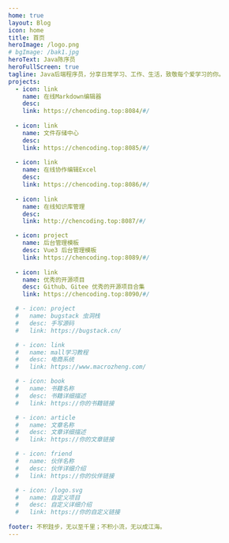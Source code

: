 ```yaml
---
home: true
layout: Blog
icon: home
title: 首页
heroImage: /logo.png
# bgImage: /bak1.jpg
heroText: Java陈序员
heroFullScreen: true
tagline: Java后端程序员，分享日常学习、工作、生活，致敬每个爱学习的你。
projects:
  - icon: link
    name: 在线Markdown编辑器
    desc: 
    link: https://chencoding.top:8084/#/
  
  - icon: link
    name: 文件存储中心
    desc: 
    link: https://chencoding.top:8085/#/
  
  - icon: link
    name: 在线协作编辑Excel
    desc: 
    link: https://chencoding.top:8086/#/
  
  - icon: link
    name: 在线知识库管理
    desc: 
    link: http://chencoding.top:8087/#/

  - icon: project
    name: 后台管理模板
    desc: Vue3 后台管理模板
    link: https://chencoding.top:8089/#/
  
  - icon: link
    name: 优秀的开源项目
    desc: Github、Gitee 优秀的开源项目合集
    link: https://chencoding.top:8090/#/

  # - icon: project
  #   name: bugstack 虫洞栈
  #   desc: 手写源码
  #   link: https://bugstack.cn/

  # - icon: link
  #   name: mall学习教程
  #   desc: 电商系统
  #   link: https://www.macrozheng.com/

  # - icon: book
  #   name: 书籍名称
  #   desc: 书籍详细描述
  #   link: https://你的书籍链接

  # - icon: article
  #   name: 文章名称
  #   desc: 文章详细描述
  #   link: https://你的文章链接

  # - icon: friend
  #   name: 伙伴名称
  #   desc: 伙伴详细介绍
  #   link: https://你的伙伴链接

  # - icon: /logo.svg
  #   name: 自定义项目
  #   desc: 自定义详细介绍
  #   link: https://你的自定义链接
  
footer: 不积跬步，无以至千里；不积小流，无以成江海。
---
```


<!-- 这是一个博客主页。

要使用此布局，你应该在页面前端设置 `layout: Blog` 和 `home: true`。

相关配置文档请见 [博客主页](https://vuepress-theme-hope.github.io/v2/zh/guide/blog/home/)。 -->
